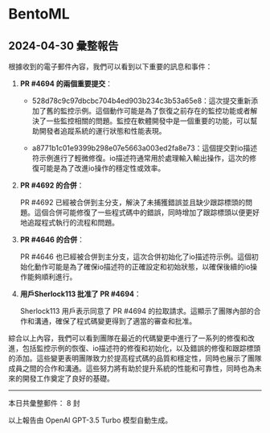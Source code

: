 # BentoML

## 2024-04-30 彙整報告

根據收到的電子郵件內容，我們可以看到以下重要的訊息和事件：



1. **PR #4694 的兩個重要提交**：

   - 528d78c9c97dbcbc704b4ed903b234c3b53a65e8：這次提交重新添加了舊的監控示例。這個動作可能是為了恢復之前存在的監控功能或者解決了一些監控相關的問題。監控在軟體開發中是一個重要的功能，可以幫助開發者追蹤系統的運行狀態和性能表現。

   - a8771b1c01e9399b298e07e5663a003ed2fa8e73：這個提交對io描述符示例進行了輕微修復。io描述符通常用於處理輸入輸出操作，這次的修復可能是為了改進io操作的穩定性或效率。



2. **PR #4692 的合併**：

   PR #4692 已經被合併到主分支，解決了未捕獲錯誤並且缺少跟踪標頭的問題。這個合併可能修復了一些程式碼中的錯誤，同時增加了跟踪標頭以便更好地追蹤程式執行的流程和問題。



3. **PR #4646 的合併**：

   PR #4646 也已經被合併到主分支，這次合併初始化了io描述符示例。這個初始化動作可能是為了確保io描述符的正確設定和初始狀態，以確保後續的io操作能夠順利進行。



4. **用戶Sherlock113 批准了 PR #4694**：

   Sherlock113 用戶表示同意了 PR #4694 的拉取請求。這顯示了團隊內部的合作和溝通，確保了程式碼變更得到了適當的審查和批准。



綜合以上內容，我們可以看到團隊在最近的代碼變更中進行了一系列的修復和改進，包括監控示例的恢復、io描述符的修復和初始化，以及錯誤的修復和跟踪標頭的添加。這些變更表明團隊致力於提高程式碼的品質和穩定性，同時也展示了團隊成員之間的合作和溝通。這些努力將有助於提升系統的性能和可靠性，同時也為未來的開發工作奠定了良好的基礎。



---



本日共彙整郵件： 8 封



以上報告由 OpenAI GPT-3.5 Turbo 模型自動生成。